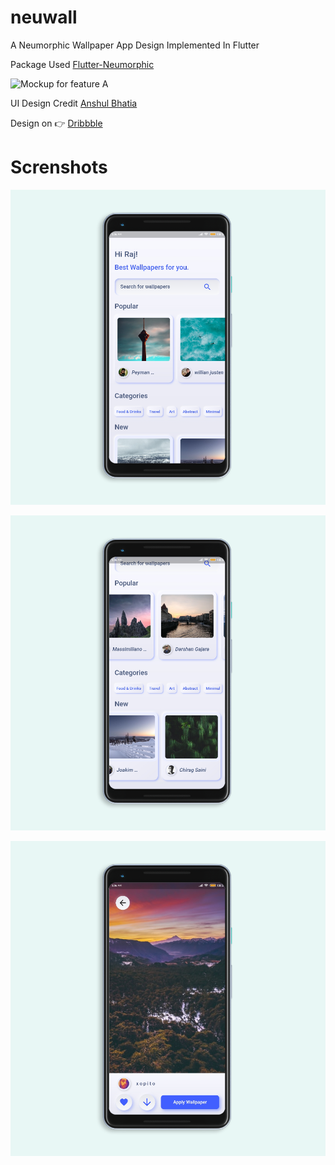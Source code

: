 # neuwall

A Neumorphic Wallpaper App Design Implemented In Flutter

Package Used [Flutter-Neumorphic](https://pub.dev/packages/flutter_neumorphic)


![Mockup for feature A](https://cdn.dribbble.com/users/2044235/screenshots/11193924/media/d045609a3824b908f3d8aaf9a9c89064.jpg)


UI Design Credit  [Anshul Bhatia](https://dribbble.com/shots/11193924-Wallpaper-App)

Design on 👉 [Dribbble](https://dribbble.com/shots/11193924-Wallpaper-App)

# Screnshots


![SS1](https://github.com/rajvaya/neuwall/blob/master/screenshots/mockuped%20SS1.png?raw=true)

![SS2](https://github.com/rajvaya/neuwall/blob/master/screenshots/mockuped%20SS2.png?raw=true)


![SS3](https://github.com/rajvaya/neuwall/blob/master/screenshots/mockuped%20SS3.png?raw=true)



